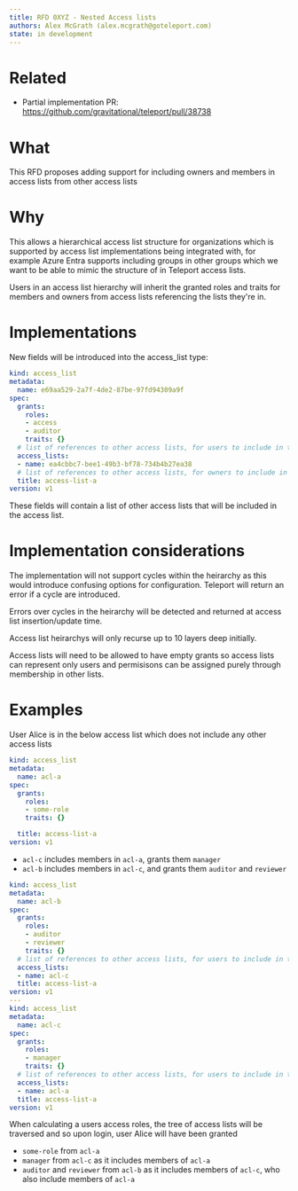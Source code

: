 ```yaml
---
title: RFD 0XYZ - Nested Access lists
authors: Alex McGrath (alex.mcgrath@goteleport.com)
state: in development
---
```


# Related
  * Partial implementation PR: https://github.com/gravitational/teleport/pull/38738

# What

This RFD proposes adding support for including owners and
members in access lists from other access lists

# Why

This allows a hierarchical access list structure for organizations
which is supported by access list implementations being integrated
with, for example Azure Entra supports including groups in other
groups which we want to be able to mimic the structure of in Teleport
access lists.

Users in an access list hierarchy will inherit the granted roles and
traits for members and owners from access lists referencing the lists
they're in.

# Implementations

New fields will be introduced into the access_list type:

```yaml
kind: access_list
metadata:
  name: e69aa529-2a7f-4de2-87be-97fd94309a9f
spec:
  grants:
    roles:
    - access
    - auditor
    traits: {}
  # list of references to other access lists, for users to include in this access list
  access_lists:
  - name: ea4cbbc7-bee1-49b3-bf78-734b4b27ea38
  # list of references to other access lists, for owners to include in this access list
  title: access-list-a
version: v1
```

These fields will contain a list of other access lists that will be
included in the access list.

# Implementation considerations

The implementation will not support cycles within the heirarchy as
this would introduce confusing options for configuration. Teleport
will return an error if a cycle are introduced.

Errors over cycles in the heirarchy will be detected and returned at
access list insertion/update time.

Access list heirarchys will only recurse up to 10 layers deep
initially.

Access lists will need to be allowed to have empty grants so access
lists can represent only users and permisisons can be assigned purely
through membership in other lists.

# Examples


User Alice is in the below access list which does not include any
other access lists

```yaml
kind: access_list
metadata:
  name: acl-a
spec:
  grants:
    roles:
    - some-role
    traits: {}

  title: access-list-a
version: v1
```
- `acl-c` includes members in `acl-a`, grants them `manager`
- `acl-b` includes members in `acl-c`, and grants them `auditor` and `reviewer`

```yaml
kind: access_list
metadata:
  name: acl-b
spec:
  grants:
    roles:
    - auditor
    - reviewer
    traits: {}
  # list of references to other access lists, for users to include in this access list
  access_lists:
  - name: acl-c
  title: access-list-a
version: v1
---
kind: access_list
metadata:
  name: acl-c
spec:
  grants:
    roles:
    - manager
    traits: {}
  # list of references to other access lists, for users to include in this access list
  access_lists:
  - name: acl-a
  title: access-list-a
version: v1

```

When calculating a users access roles, the tree of access lists will
be traversed and so upon login, user Alice will have been granted

- `some-role` from `acl-a`
- `manager` from `acl-c` as it includes members of `acl-a`
- `auditor` and `reviewer` from `acl-b` as it includes members of
  `acl-c`, who also include members of `acl-a`
